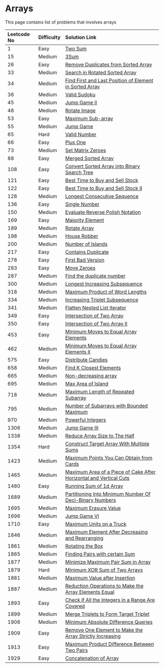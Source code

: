 # Arrays

This page contains list of problems that involves arrays

| Leetcode No | Difficulty | Solution Link |
| :--- | :--- | :--- |
| 1 | Easy | [Two Sum](../difficulty-based-problem-index/leetcode-easy/leetcode-1-two-sum.md) |
| 15 | Medium | [3Sum](../difficulty-based-problem-index/leetcode-medium/leetcode-15-3sum.md) |
| 26 | Easy | [Remove Duplicates from Sorted Array](../difficulty-based-problem-index/leetcode-easy/leetcode-26-remove-duplicates-from-sorted-array.md) |
| 33 | Medium | [Search in Rotated Sorted Array](../difficulty-based-problem-index/leetcode-medium/leetcode-33-search-in-rotated-sorted-array.md) |
| 34 | Medium | [Find First and Last Position of Element in Sorted Array](../difficulty-based-problem-index/leetcode-medium/leetcode-34-find-first-and-last-position-of-element-in-sorted-array.md) |
| 36 | Medium | [Valid Sudoku](../difficulty-based-problem-index/leetcode-medium/leetcode-36-valid-sudoku.md) |
| 45 | Medium | [Jump Game II](../difficulty-based-problem-index/leetcode-medium/leetcode-45-jump-game-ii.md) |
| 48 | Medium | [Rotate Image](../difficulty-based-problem-index/leetcode-medium/leetcode-48-rotate-image.md) |
| 53 | Easy | [Maximum Sub-array](../difficulty-based-problem-index/leetcode-easy/leetcode-53-maximum-subarray.md) |
| 55 | Medium | [Jump Game](../difficulty-based-problem-index/leetcode-medium/leetcode-55-jump-game.md) |
| 65 | Hard | [Valid Number](../difficulty-based-problem-index/leetcode-hard/leetcode-65-valid-number.md) |
| 66 | Easy | [Plus One](../difficulty-based-problem-index/leetcode-easy/leetcode-66-plus-one.md) |
| 73 | Medium | [Set Matrix Zeroes](../difficulty-based-problem-index/leetcode-medium/leetcode-73-set-matrix-zeroes.md) |
| 88 | Easy | [Merged Sorted Array](../difficulty-based-problem-index/leetcode-easy/leetcode-88-merge-sorted-array.md) |
| 108 | Easy | [Convert Sorted Array into Binary Search Tree](../difficulty-based-problem-index/leetcode-easy/leetcode-108-convert-sorted-array-to-binary-search-tree.md) |
| 121 | Easy | [Best Time to Buy and Sell Stock](../difficulty-based-problem-index/leetcode-easy/leetcode-121-best-time-to-buy-and-sell-stock.md) |
| 122 | Easy | [Best Time to Buy and Sell Stock II](../difficulty-based-problem-index/leetcode-easy/leetcode-122-best-time-to-buy-and-sell-stock-ii.md) |
| 128 | Medium | [Longest Consecutive Sequence](../difficulty-based-problem-index/leetcode-medium/leetcode-128-longest-consecutive-sequence.md) |
| 136 | Easy | [Single Number](../difficulty-based-problem-index/leetcode-easy/leetcode-136-single-number.md) |
| 150 | Medium | [Evaluate Reverse Polish Notation](../difficulty-based-problem-index/leetcode-medium/leetcode-150-evaluate-reverse-polish-notation.md) |
| 169 | Easy | [Majority Element](../difficulty-based-problem-index/leetcode-easy/leetcode-169-majority-element.md) |
| 189 | Medium | [Rotate Array](../difficulty-based-problem-index/leetcode-medium/leetcode-189-rotate-array.md) |
| 198 | Medium | [House Robber](../difficulty-based-problem-index/leetcode-medium/leetcode-198-house-robber.md) |
| 200 | Medium | [Number of Islands](../difficulty-based-problem-index/leetcode-medium/leetcode-200-number-of-islands.md) |
| 217 | Easy | [Contains Duplicate](../difficulty-based-problem-index/leetcode-easy/leetcode-217-contains-duplicate.md) |
| 278 | Easy | [First Bad Version](../difficulty-based-problem-index/leetcode-easy/leetcode-278-first-bad-version.md) |
| 283 | Easy | [Move Zeroes](../difficulty-based-problem-index/leetcode-easy/leetcode-283-move-zeroes.md) |
| 287 | Medium | [Find the duplicate number](../difficulty-based-problem-index/leetcode-medium/leetcode-287-find-the-duplicate-number.md) |
| 300 | Medium | [Longest Increasing Subsequence](../difficulty-based-problem-index/leetcode-medium/leetcode-300-longest-increasing-subsequence.md) |
| 318 | Medium | [Maximum Product of Word Lengths](../difficulty-based-problem-index/leetcode-medium/leetcode-318-maximum-product-of-word-lengths.md) |
| 334 | Medium | [Increasing Triplet Subsequence](../difficulty-based-problem-index/leetcode-medium/leetcode-334-increasing-triplet-subsequence.md) |
| 341 | Medium | [Flatten Nested List Iterator](../difficulty-based-problem-index/leetcode-medium/leetcode-341-flatten-nested-list-iterator.md) |
| 349 | Easy | [Intersection of Two Array](../difficulty-based-problem-index/leetcode-easy/leetcode-349-intersection-of-two-arrays.md) |
| 350 | Easy | [Intersection of Two Array II](../difficulty-based-problem-index/leetcode-easy/leetcode-350-intersection-of-two-array-ii.md) |
| 453 | Easy | [Minimum Moves to Equal Array Elements](../difficulty-based-problem-index/leetcode-easy/leetcode-453-minimum-moves-to-equal-array-elements.md) |
| 462 | Medium | [Minimum Moves to Equal Array Elements II](../difficulty-based-problem-index/leetcode-medium/leetcode-462-minimum-moves-to-equal-array-elements-ii.md) |
| 575 | Easy | [Distribute Candies](../difficulty-based-problem-index/leetcode-easy/leetcode-575-distribute-candies.md) |
| 658 | Medium | [Find K Closest Elements](../difficulty-based-problem-index/leetcode-medium/leetcode-658-find-k-closest-elements.md) |
| 665 | Medium | [Non-decreasing array](../difficulty-based-problem-index/leetcode-medium/leetcode-665-non-decreasing-array.md) |
| 695 | Medium | [Max Area of Island](../difficulty-based-problem-index/leetcode-medium/leetcode-695-max-area-of-island.md) |
| 718 | Medium | [Maximum Length of Repeated Subarray](../difficulty-based-problem-index/leetcode-medium/leetcode-718-maximum-length-of-repeated-subarray.md) |
| 795 | Medium | [Number of Subarrays with Bounded Maximum](../difficulty-based-problem-index/leetcode-medium/leetcode-795-number-of-subarrays-with-bounded-maximum.md) |
| 970 | Medium | [Powerful Integers](../difficulty-based-problem-index/leetcode-medium/leetcode-970-powerful-integers.md) |
| 1306 | Medium | [Jump Game III](../difficulty-based-problem-index/leetcode-medium/leetcode-1306-jump-game-iii.md) |
| 1338 | Medium | [Reduce Array Size to The Half](../difficulty-based-problem-index/leetcode-medium/leetcode-1338-reduce-array-size-to-the-half.md) |
| 1354 | Hard  | [Construct Target Array With Multiple Sums](../difficulty-based-problem-index/leetcode-hard/leetcode-1354-construct-target-array-with-multiple-sums.md) |
| 1423 | Medium | [Maximum Points You Can Obtain from Cards](../difficulty-based-problem-index/leetcode-medium/leetcode-1423-maximum-points-you-can-obtain-from-cards.md) |
| 1465 | Medium | [Maximum Area of a Piece of Cake After Horizontal and Vertical Cuts](../difficulty-based-problem-index/leetcode-medium/leetcode-1465-maximum-area-of-a-piece-of-cake-after-horizontal-and-vertical-cuts.md) |
| 1480 | Easy | [Running Sum of 1d Array](../difficulty-based-problem-index/leetcode-easy/leetcode-1480-running-sum-of-1d-array.md) |
| 1689 | Medium | [Partitioning Into Minimum Number Of Deci-Binary Numbers](../difficulty-based-problem-index/leetcode-medium/leetcode-1689-partitioning-into-minimum-number-of-deci-binary-numbers.md) |
| 1695 | Medium | [Maximum Erasure Value](../difficulty-based-problem-index/leetcode-medium/leetcode-1695-maximum-erasure-value.md) |
| 1696 | Medium | [Jump Game VI](../difficulty-based-problem-index/leetcode-medium/leetcode-1696-jump-game-vi.md) |
| 1710 | Easy | [Maximum Units on a Truck](../difficulty-based-problem-index/leetcode-easy/leetcode-1710-maximum-units-on-a-truck.md) |
| 1846 | Medium | [Maximum Element After Decreasing and Rearranging](../difficulty-based-problem-index/leetcode-medium/leetcode-1846-maximum-element-after-decreasing-and-rearranging.md) |
| 1861 | Medium | [Rotating the Box](../difficulty-based-problem-index/leetcode-medium/leetcode-1861-rotating-the-box.md) |
| 1865 | Medium | [Finding Pairs with certain Sum](../difficulty-based-problem-index/leetcode-medium/leetcode-1865-finding-pairs-with-a-certain-sum.md) |
| 1877 | Medium | [Minimize Maximum Pair Sum in Array](../difficulty-based-problem-index/leetcode-medium/leetcode-1877-minimize-maximum-pair-sum-in-array.md) |
| 1879 | Hard | [Minimum XOR Sum of Two Arrays](../difficulty-based-problem-index/leetcode-hard/leetcode-1879-minimum-xor-sum-of-two-arrays.md) |
| 1881 | Medium | [Maximum Value after Insertion](../difficulty-based-problem-index/leetcode-medium/leetcode-1881-maximum-value-after-insertion.md) |
| 1887 | Medium | [Reduction Operations to Make the Array Elements Equal](../difficulty-based-problem-index/leetcode-medium/leetcode-1887-reduction-operations-to-make-the-array-elements-equal.md) |
| 1893 | Easy | [Check if All the Integers in a Range Are Covered](../difficulty-based-problem-index/leetcode-easy/leetcode-1893-check-if-all-the-integers-in-a-range-are-covered.md) |
| 1899 | Medium | [Merge Triplets to Form Target Triplet](../difficulty-based-problem-index/leetcode-medium/leetcode-1899-merge-triplets-to-form-target-triplet.md) |
| 1906 | Medium | [Minimum Absolute Difference Queries](../difficulty-based-problem-index/leetcode-medium/leetcode-1906-minimum-absolute-difference-queries.md) |
| 1909 | Easy | [Remove One Element to Make the Array Strictly Increasing](../difficulty-based-problem-index/leetcode-easy/leetcode-1909-remove-one-element-to-make-the-array-strictly-increasing.md) |
| 1913 | Easy | [Maximum Product Difference Between Two Pairs](../difficulty-based-problem-index/leetcode-easy/leetcode-1913-maximum-product-difference-between-two-pairs.md) |
| 1929 | Easy | [Concatenation of Array](../difficulty-based-problem-index/leetcode-easy/leetcode-1929-concatenation-of-array.md) |



